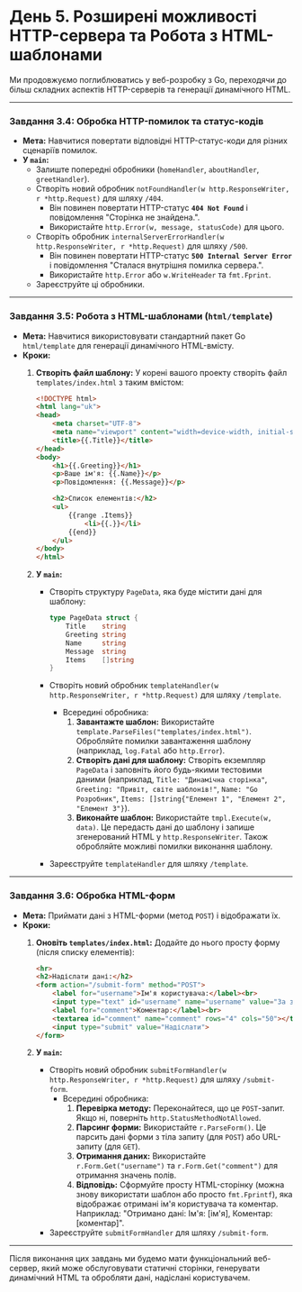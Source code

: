 
# День 5. Розширені можливості HTTP-сервера та Робота з HTML-шаблонами

Ми продовжуємо поглиблюватись у веб-розробку з Go, переходячи до більш складних аспектів HTTP-серверів та генерації динамічного HTML.

---

### Завдання 3.4: Обробка HTTP-помилок та статус-кодів

- **Мета:** Навчитися повертати відповідні HTTP-статус-коди для різних сценаріїв помилок.
- **У `main`:**
    - Залиште попередні обробники (`homeHandler`, `aboutHandler`, `greetHandler`).
    - Створіть новий обробник `notFoundHandler(w http.ResponseWriter, r *http.Request)` для шляху `/404`.
        - Він повинен повертати HTTP-статус **`404 Not Found`** і повідомлення "Сторінка не знайдена.".
        - Використайте `http.Error(w, message, statusCode)` для цього.
    - Створіть обробник `internalServerErrorHandler(w http.ResponseWriter, r *http.Request)` для шляху `/500`.
        - Він повинен повертати HTTP-статус **`500 Internal Server Error`** і повідомлення "Сталася внутрішня помилка сервера.".
        - Використайте `http.Error` або `w.WriteHeader` та `fmt.Fprint`.
    - Зареєструйте ці обробники.

---

### Завдання 3.5: Робота з HTML-шаблонами (`html/template`)

- **Мета:** Навчитися використовувати стандартний пакет Go `html/template` для генерації динамічного HTML-вмісту.
- **Кроки:**
    1. **Створіть файл шаблону:** У корені вашого проекту створіть файл `templates/index.html` з таким вмістом:

        ```html
        <!DOCTYPE html>
        <html lang="uk">
        <head>
            <meta charset="UTF-8">
            <meta name="viewport" content="width=device-width, initial-scale=1.0">
            <title>{{.Title}}</title>
        </head>
        <body>
            <h1>{{.Greeting}}</h1>
            <p>Ваше ім'я: {{.Name}}</p>
            <p>Повідомлення: {{.Message}}</p>
        
            <h2>Список елементів:</h2>
            <ul>
                {{range .Items}}
                    <li>{{.}}</li>
                {{end}}
            </ul>
        </body>
        </html>
        ```
        
    2. **У `main`:**
        - Створіть структуру `PageData`, яка буде містити дані для шаблону:

            ```go
            type PageData struct {
                Title    string
                Greeting string
                Name     string
                Message  string
                Items    []string
            }
            ```
            
        - Створіть новий обробник `templateHandler(w http.ResponseWriter, r *http.Request)` для шляху `/template`.
            - Всередині обробника:
                1. **Завантажте шаблон:** Використайте `template.ParseFiles("templates/index.html")`. Обробляйте помилки завантаження шаблону (наприклад, `log.Fatal` або `http.Error`).
                2. **Створіть дані для шаблону:** Створіть екземпляр `PageData` і заповніть його будь-якими тестовими даними (наприклад, `Title: "Динамічна сторінка"`, `Greeting: "Привіт, світе шаблонів!"`, `Name: "Go Розробник"`, `Items: []string{"Елемент 1", "Елемент 2", "Елемент 3"}`).
                3. **Виконайте шаблон:** Використайте `tmpl.Execute(w, data)`. Це передасть дані до шаблону і запише згенерований HTML у `http.ResponseWriter`. Також обробляйте можливі помилки виконання шаблону.
        - Зареєструйте `templateHandler` для шляху `/template`.

---

### Завдання 3.6: Обробка HTML-форм

- **Мета:** Приймати дані з HTML-форми (метод `POST`) і відображати їх.
- **Кроки:**
    1. **Оновіть `templates/index.html`:** Додайте до нього просту форму (після списку елементів):

        ```html
        <hr>
        <h2>Надіслати дані:</h2>
        <form action="/submit-form" method="POST">
            <label for="username">Ім'я користувача:</label><br>
            <input type="text" id="username" name="username" value="За замовчуванням"><br><br>
            <label for="comment">Коментар:</label><br>
            <textarea id="comment" name="comment" rows="4" cols="50"></textarea><br><br>
            <input type="submit" value="Надіслати">
        </form>
        ```
        
    2. **У `main`:**
        - Створіть новий обробник `submitFormHandler(w http.ResponseWriter, r *http.Request)` для шляху `/submit-form`.
            - Всередині обробника:
                1. **Перевірка методу:** Переконайтеся, що це `POST`-запит. Якщо ні, поверніть `http.StatusMethodNotAllowed`.
                2. **Парсинг форми:** Використайте `r.ParseForm()`. Це парсить дані форми з тіла запиту (для `POST`) або URL-запиту (для `GET`).
                3. **Отримання даних:** Використайте `r.Form.Get("username")` та `r.Form.Get("comment")` для отримання значень полів.
                4. **Відповідь:** Сформуйте просту HTML-сторінку (можна знову використати шаблон або просто `fmt.Fprintf`), яка відображає отримані ім'я користувача та коментар. Наприклад: "Отримано дані: Ім'я: [ім'я], Коментар: [коментар]".
        - Зареєструйте `submitFormHandler` для шляху `/submit-form`.

---

Після виконання цих завдань ми будемо мати функціональний веб-сервер, який може обслуговувати статичні сторінки, генерувати динамічний HTML та обробляти дані, надіслані користувачем.